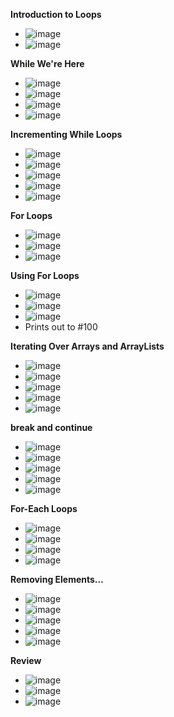 **Introduction to Loops**
- ![image](https://github.com/user-attachments/assets/95852b95-4524-41aa-a9ad-b396fe2b578f)
- ![image](https://github.com/user-attachments/assets/d5a90b84-6884-4e60-8e03-4f5e08bea7b2)

**While We're Here**
- ![image](https://github.com/user-attachments/assets/2fee8d8b-3ef8-485c-81f5-99824e1fc403)
- ![image](https://github.com/user-attachments/assets/b8b37b0f-38c1-4c0e-ab1c-cd65c78f4619)
- ![image](https://github.com/user-attachments/assets/c6525b36-8841-4a4c-b72b-63951e2c476f)
- ![image](https://github.com/user-attachments/assets/04ddd3c8-f740-4ad3-b644-d4f4034611b0)

**Incrementing While Loops**
- ![image](https://github.com/user-attachments/assets/856ae7ed-4f26-4c7e-8f1c-331de8c2c3bb)
- ![image](https://github.com/user-attachments/assets/787074c5-f21e-4e03-8c91-5a02e3f101c8)
- ![image](https://github.com/user-attachments/assets/2bf534b8-446a-43b1-9b73-397bb2441ff1)
- ![image](https://github.com/user-attachments/assets/b795d5c3-ef41-4547-9a7a-b69bc09bac6c)
- ![image](https://github.com/user-attachments/assets/37963f1f-60a1-4def-bc6f-f7e79d6bd3fc)

**For Loops**
- ![image](https://github.com/user-attachments/assets/1100d8cb-a206-489b-9759-38b8ffa33dc8)
- ![image](https://github.com/user-attachments/assets/741a9471-cf5e-4958-a179-5a57139ee419)
- ![image](https://github.com/user-attachments/assets/2f55fa6f-5707-4d18-b16b-6588f1f38ee3)

**Using For Loops**
- ![image](https://github.com/user-attachments/assets/6a7d2544-73d0-4943-8e97-3645681e0636)
- ![image](https://github.com/user-attachments/assets/eef94b8f-fdf9-4eb6-abce-6486caaac92e)
- ![image](https://github.com/user-attachments/assets/cec67d18-ac34-4fe0-86a6-fe3f756aaf5d)
- Prints out to #100

**Iterating Over Arrays and ArrayLists**
- ![image](https://github.com/user-attachments/assets/ad13c74b-f0c2-4eff-a4ab-f0bacdf9970c)
- ![image](https://github.com/user-attachments/assets/97234129-7eb6-48a4-8b00-f99adc3d21be)
- ![image](https://github.com/user-attachments/assets/7cd66edf-98b3-4ed1-b457-94558545939b)
- ![image](https://github.com/user-attachments/assets/2c26ff41-ef40-475f-af7f-3b6e93dd35b3)
- ![image](https://github.com/user-attachments/assets/2eaf55c5-077e-4e2f-9f8b-6e7d5ff73394)

**break and continue**
- ![image](https://github.com/user-attachments/assets/f15d6762-32fa-47a9-aaf2-547db188bee7)
- ![image](https://github.com/user-attachments/assets/13c4e754-08b5-467b-8e58-a3be7a576125)
- ![image](https://github.com/user-attachments/assets/6abb5794-24b3-4723-896f-920b97e6b431)
- ![image](https://github.com/user-attachments/assets/343eff83-2de7-4d9e-a828-6fd5ad2d684b)
- ![image](https://github.com/user-attachments/assets/d685c040-9dc8-4122-bc0a-54142f63ee70)

**For-Each Loops**
- ![image](https://github.com/user-attachments/assets/8754aa8d-8af3-4cda-b91a-d89abaf88998)
- ![image](https://github.com/user-attachments/assets/6795b170-d57e-42dc-ba50-e42770fc1763)
- ![image](https://github.com/user-attachments/assets/b86db17a-ba1e-4bd8-9ec6-8b1c2b8a1cd4)
- ![image](https://github.com/user-attachments/assets/b97984d3-e919-49d3-aa59-c2b4bd911d92)

**Removing Elements...**
- ![image](https://github.com/user-attachments/assets/2900225d-e1e3-4edf-afef-fed0e7e5298c)
- ![image](https://github.com/user-attachments/assets/6a46ed0d-7472-43aa-a2de-046b42b8ac64)
- ![image](https://github.com/user-attachments/assets/069566bb-608a-450a-a64a-247fd4a40e16)
- ![image](https://github.com/user-attachments/assets/dfb035e7-bc5a-43db-9e16-f49226e71edb)
- ![image](https://github.com/user-attachments/assets/270a402b-991f-4e19-8f2e-a41dbb25edd1)

**Review**
- ![image](https://github.com/user-attachments/assets/1a11035f-393c-4b19-9321-7147ed2b08c1)
- ![image](https://github.com/user-attachments/assets/848c4232-cef7-4e2b-8a6c-27d423b954a2)
- ![image](https://github.com/user-attachments/assets/8740f399-55c6-4dc3-98de-970005306d7b)



